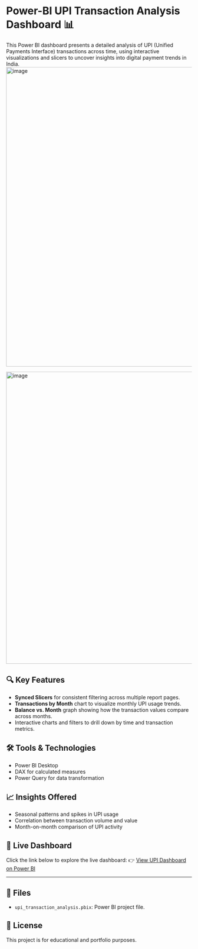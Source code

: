 # Power-BI UPI Transaction Analysis Dashboard 📊

This Power BI dashboard presents a detailed analysis of UPI (Unified Payments Interface) transactions across time, using interactive visualizations and slicers to uncover insights into digital payment trends in India.
<img width="1427" height="810" alt="image" src="https://github.com/user-attachments/assets/d0fef782-da4c-4b3b-8bf0-571c0b8a2fab" />


<img width="1407" height="790" alt="image" src="https://github.com/user-attachments/assets/84c3b95e-6dde-4231-8233-7fc41598e0f3" />



## 🔍 Key Features

- **Synced Slicers** for consistent filtering across multiple report pages.
- **Transactions by Month** chart to visualize monthly UPI usage trends.
- **Balance vs. Month** graph showing how the transaction values compare across months.
- Interactive charts and filters to drill down by time and transaction metrics.

## 🛠 Tools & Technologies

- Power BI Desktop
- DAX for calculated measures
- Power Query for data transformation

## 📈 Insights Offered

- Seasonal patterns and spikes in UPI usage
- Correlation between transaction volume and value
- Month-on-month comparison of UPI activity

## 🔗 Live Dashboard

Click the link below to explore the live dashboard:
👉 [View UPI Dashboard on Power BI](https://app.powerbi.com/links/Xcz1BmYwCz?ctid=e09c6192-2b83-4585-8c44-13d4e615579b&pbi_source=linkShare)

---

## 📁 Files

- `upi_transaction_analysis.pbix`: Power BI project file.

## 📄 License

This project is for educational and portfolio purposes.
